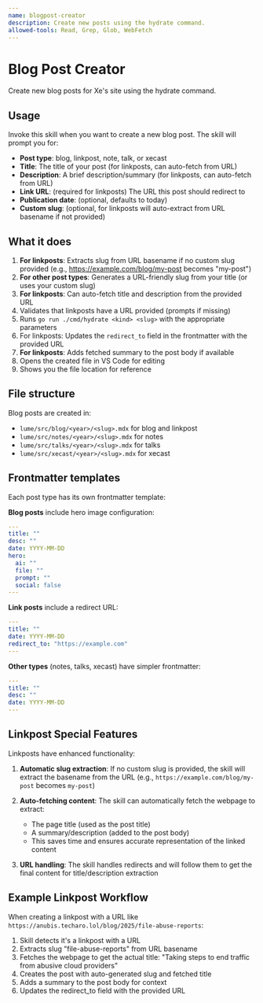 ```yaml
---
name: blogpost-creator
description: Create new posts using the hydrate command.
allowed-tools: Read, Grep, Glob, WebFetch
---
```


# Blog Post Creator

Create new blog posts for Xe's site using the hydrate command.

## Usage

Invoke this skill when you want to create a new blog post. The skill will prompt you for:

- **Post type**: blog, linkpost, note, talk, or xecast
- **Title**: The title of your post (for linkposts, can auto-fetch from URL)
- **Description**: A brief description/summary (for linkposts, can auto-fetch from URL)
- **Link URL**: (required for linkposts) The URL this post should redirect to
- **Publication date**: (optional, defaults to today)
- **Custom slug**: (optional, for linkposts will auto-extract from URL basename if not provided)

## What it does

1. **For linkposts**: Extracts slug from URL basename if no custom slug provided (e.g., https://example.com/blog/my-post becomes "my-post")
2. **For other post types**: Generates a URL-friendly slug from your title (or uses your custom slug)
3. **For linkposts**: Can auto-fetch title and description from the provided URL
4. Validates that linkposts have a URL provided (prompts if missing)
5. Runs `go run ./cmd/hydrate <kind> <slug>` with the appropriate parameters
6. For linkposts: Updates the `redirect_to` field in the frontmatter with the provided URL
7. **For linkposts**: Adds fetched summary to the post body if available
8. Opens the created file in VS Code for editing
9. Shows you the file location for reference

## File structure

Blog posts are created in:

- `lume/src/blog/<year>/<slug>.mdx` for blog and linkpost
- `lume/src/notes/<year>/<slug>.mdx` for notes
- `lume/src/talks/<year>/<slug>.mdx` for talks
- `lume/src/xecast/<year>/<slug>.mdx` for xecast

## Frontmatter templates

Each post type has its own frontmatter template:

**Blog posts** include hero image configuration:

```yaml
---
title: ""
desc: ""
date: YYYY-MM-DD
hero:
  ai: ""
  file: ""
  prompt: ""
  social: false
---
```

**Link posts** include a redirect URL:

```yaml
---
title: ""
date: YYYY-MM-DD
redirect_to: "https://example.com"
---
```

**Other types** (notes, talks, xecast) have simpler frontmatter:

```yaml
---
title: ""
desc: ""
date: YYYY-MM-DD
---
```

## Linkpost Special Features

Linkposts have enhanced functionality:

1. **Automatic slug extraction**: If no custom slug is provided, the skill will extract the basename from the URL (e.g., `https://example.com/blog/my-post` becomes `my-post`)

2. **Auto-fetching content**: The skill can automatically fetch the webpage to extract:
   - The page title (used as the post title)
   - A summary/description (added to the post body)
   - This saves time and ensures accurate representation of the linked content

3. **URL handling**: The skill handles redirects and will follow them to get the final content for title/description extraction

## Example Linkpost Workflow

When creating a linkpost with a URL like `https://anubis.techaro.lol/blog/2025/file-abuse-reports`:

1. Skill detects it's a linkpost with a URL
2. Extracts slug "file-abuse-reports" from URL basename
3. Fetches the webpage to get the actual title: "Taking steps to end traffic from abusive cloud providers"
4. Creates the post with auto-generated slug and fetched title
5. Adds a summary to the post body for context
6. Updates the redirect_to field with the provided URL

